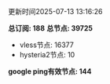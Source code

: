 更新时间2025-07-13 13:16:26

**总订阅: 188**
**总节点: 39725**
- vless节点: 16377
- hysteria2节点: 10

**google ping有效节点: 144**
